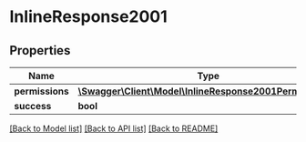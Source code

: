 # InlineResponse2001

## Properties
Name | Type | Description | Notes
------------ | ------------- | ------------- | -------------
**permissions** | [**\Swagger\Client\Model\InlineResponse2001Permissions[]**](InlineResponse2001Permissions.md) |  | [optional] 
**success** | **bool** |  | [optional] 

[[Back to Model list]](../../README.md#documentation-for-models) [[Back to API list]](../../README.md#documentation-for-api-endpoints) [[Back to README]](../../README.md)

